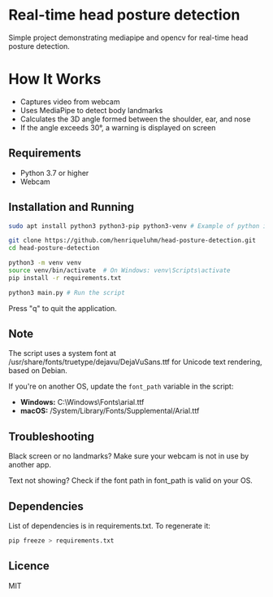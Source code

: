 # Real-time head posture detection
Simple project demonstrating mediapipe and opencv for real-time head posture detection.

# How It Works
- Captures video from webcam
- Uses MediaPipe to detect body landmarks
- Calculates the 3D angle formed between the shoulder, ear, and nose
- If the angle exceeds 30°, a warning is displayed on screen



## Requirements

- Python 3.7 or higher
- Webcam

## Installation and Running

```bash
sudo apt install python3 python3-pip python3-venv # Example of python installation on linux. See https://www.python.org/downloads/

git clone https://github.com/henriqueluhm/head-posture-detection.git
cd head-posture-detection

python3 -m venv venv
source venv/bin/activate  # On Windows: venv\Scripts\activate
pip install -r requirements.txt

python3 main.py # Run the script
```

Press "q" to quit the application.

## Note
The script uses a system font at /usr/share/fonts/truetype/dejavu/DejaVuSans.ttf for Unicode text rendering, based on Debian. 

If you're on another OS, update the `font_path` variable in the script:

- **Windows:** C:\Windows\Fonts\arial.ttf
- **macOS:** /System/Library/Fonts/Supplemental/Arial.ttf

## Troubleshooting
Black screen or no landmarks? Make sure your webcam is not in use by another app.

Text not showing? Check if the font path in font_path is valid on your OS.

## Dependencies
List of dependencies is in requirements.txt. To regenerate it:

```bash
pip freeze > requirements.txt
```

## Licence
MIT